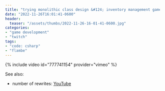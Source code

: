 ```yaml
---
title: "trying monolithic class design &#124; inventory management game"
date: "2022-11-26T16:01:41-0600"
header:
  teaser: "/assets/thumbs/2022-11-26-16-01-41-0600.jpg"
categories:
- "game development"
- "twitch"
tags:
- "code: csharp"
- "flambe"
---
```

{% include video id="777741154" provider="vimeo" %}

See also:
* number of rewrites: [YouTube](https://www.youtube.com/watch?v=gz-ACunh_Fo)
